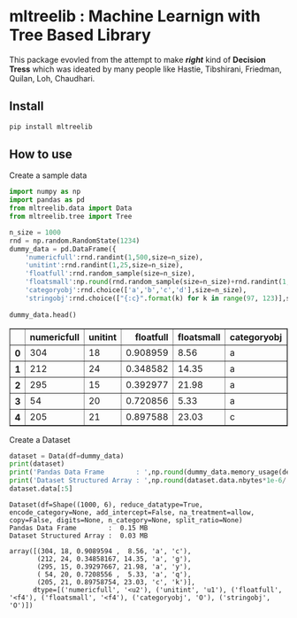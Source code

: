 mltreelib : Machine Learnign with Tree Based Library
================

<!-- WARNING: THIS FILE WAS AUTOGENERATED! DO NOT EDIT! -->

This package evovled from the attempt to make ***right*** kind of
**Decision Tress** which was ideated by many people like Hastie,
Tibshirani, Friedman, Quilan, Loh, Chaudhari.

## Install

``` sh
pip install mltreelib
```

## How to use

Create a sample data

``` python
import numpy as np
import pandas as pd
from mltreelib.data import Data
from mltreelib.tree import Tree
```

``` python
n_size = 1000
rnd = np.random.RandomState(1234)
dummy_data = pd.DataFrame({
    'numericfull':rnd.randint(1,500,size=n_size),
    'unitint':rnd.randint(1,25,size=n_size),
    'floatfull':rnd.random_sample(size=n_size),
    'floatsmall':np.round(rnd.random_sample(size=n_size)+rnd.randint(1,25,size=n_size),2),
    'categoryobj':rnd.choice(['a','b','c','d'],size=n_size),
    'stringobj':rnd.choice(["{:c}".format(k) for k in range(97, 123)],size=n_size)})
    
dummy_data.head()
```

<div>
<style scoped>
    .dataframe tbody tr th:only-of-type {
        vertical-align: middle;
    }

    .dataframe tbody tr th {
        vertical-align: top;
    }

    .dataframe thead th {
        text-align: right;
    }
</style>
<table border="1" class="dataframe">
  <thead>
    <tr style="text-align: right;">
      <th></th>
      <th>numericfull</th>
      <th>unitint</th>
      <th>floatfull</th>
      <th>floatsmall</th>
      <th>categoryobj</th>
      <th>stringobj</th>
    </tr>
  </thead>
  <tbody>
    <tr>
      <th>0</th>
      <td>304</td>
      <td>18</td>
      <td>0.908959</td>
      <td>8.56</td>
      <td>a</td>
      <td>c</td>
    </tr>
    <tr>
      <th>1</th>
      <td>212</td>
      <td>24</td>
      <td>0.348582</td>
      <td>14.35</td>
      <td>a</td>
      <td>g</td>
    </tr>
    <tr>
      <th>2</th>
      <td>295</td>
      <td>15</td>
      <td>0.392977</td>
      <td>21.98</td>
      <td>a</td>
      <td>y</td>
    </tr>
    <tr>
      <th>3</th>
      <td>54</td>
      <td>20</td>
      <td>0.720856</td>
      <td>5.33</td>
      <td>a</td>
      <td>q</td>
    </tr>
    <tr>
      <th>4</th>
      <td>205</td>
      <td>21</td>
      <td>0.897588</td>
      <td>23.03</td>
      <td>c</td>
      <td>k</td>
    </tr>
  </tbody>
</table>
</div>

Create a Dataset

``` python
dataset = Data(df=dummy_data)
print(dataset)
print('Pandas Data Frame        : ',np.round(dummy_data.memory_usage(deep=True).sum()*1e-6,2),'MB')
print('Dataset Structured Array : ',np.round(dataset.data.nbytes*1e-6/ 1024 * 1024,2),'MB')
dataset.data[:5]
```

    Dataset(df=Shape((1000, 6), reduce_datatype=True, encode_category=None, add_intercept=False, na_treatment=allow, copy=False, digits=None, n_category=None, split_ratio=None)
    Pandas Data Frame        :  0.15 MB
    Dataset Structured Array :  0.03 MB

    array([(304, 18, 0.9089594 ,  8.56, 'a', 'c'),
           (212, 24, 0.34858167, 14.35, 'a', 'g'),
           (295, 15, 0.39297667, 21.98, 'a', 'y'),
           ( 54, 20, 0.7208556 ,  5.33, 'a', 'q'),
           (205, 21, 0.89758754, 23.03, 'c', 'k')],
          dtype=[('numericfull', '<u2'), ('unitint', 'u1'), ('floatfull', '<f4'), ('floatsmall', '<f4'), ('categoryobj', 'O'), ('stringobj', 'O')])
